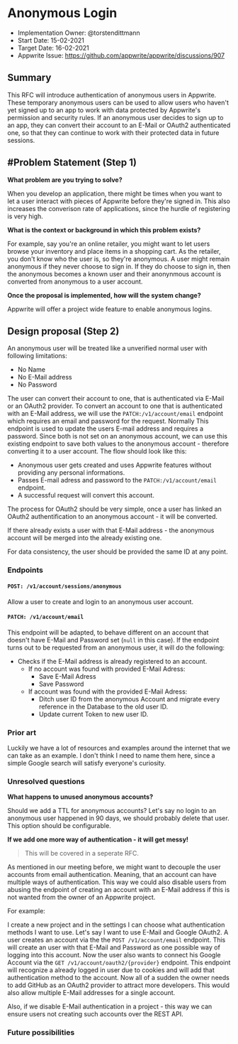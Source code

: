 # Anonymous Login

- Implementation Owner: @torstendittmann
- Start Date: 15-02-2021
- Target Date: 16-02-2021
- Appwrite Issue: https://github.com/appwrite/appwrite/discussions/907

## Summary

[summary]: #summary

This RFC will introduce authentication of anonymous users in Appwrite. These temporary anonymous users can be used to allow users who haven't yet signed up to an app to work with data protected by Appwrite's permission and security rules. If an anonymous user decides to sign up to an app, they can convert their account to an E-Mail or OAuth2 authenticated one, so that they can continue to work with their protected data in future sessions.

## #Problem Statement (Step 1)

[problem-statement]: #problem-statement

**What problem are you trying to solve?**

When you develop an application, there might be times when you want to let a user interact with pieces of Appwrite before they're signed in. This also increases the converison rate of applications, since the hurdle of registering is very high.

**What is the context or background in which this problem exists?**

For example, say you're an online retailer, you might want to let users browse your inventory and place items in a shopping cart. As the retailer, you don't know who the user is, so they're anonymous. A user might remain anonymous if they never choose to sign in. If they do choose to sign in, then the anonymous becomes a known user and their anonynmous account is converted from anonymous to a user account.

**Once the proposal is implemented, how will the system change?**

Appwrite will offer a project wide feature to enable anonymous logins.

## Design proposal (Step 2)

[design-proposal]: #design-proposal

An anonymous user will be treated like a unverified normal user with following limitations:

- No Name
- No E-Mail address
- No Password

The user can convert their account to one, that is authenticated via E-Mail or an OAuth2 provider. To convert an account to one that is authenticated with an E-Mail address, we will use the `PATCH:/v1/account/email` endpoint which requires an email and password for the request. Normally This endpoint is used to update the users E-mail address and requires a password. Since both is not set on an anonymous account, we can use this existing endpoint to save both values to the anonymous account - therefore converting it to a user account. The flow should look like this:

- Anonymous user gets created and uses Appwrite features without providing any personal informations.
- Passes E-mail adress and password to the `PATCH:/v1/account/email` endpoint.
- A successful request will convert this account.

The process for OAuth2 should be very simple, once a user has linked an OAuth2 authentification to an anonymous account - it will be converted.

If there already exists a user with that E-Mail address - the anonymous account will be merged into the already existing one.

For data consistency, the user should be provided the same ID at any point.

### Endpoints

#### `POST: /v1/account/sessions/anonymous`

Allow a user to create and login to an anonymous user account.

#### `PATCH: /v1/account/email`

This endpoint will be adapted, to behave different on an account that doesn't have E-Mail and Password set (`null` in this case). If the endpoint turns out to be requested from an anonymous user, it will do the following:

- Checks if the E-Mail address is already registered to an account.
  - If no account was found with provided E-Mail Adress:
    - Save E-Mail Adress
    - Save Password
  - If account was found with the provided E-Mail Adress:
    - Ditch user ID from the anonymous Account and migrate every reference in the Database to the old user ID.
    - Update current Token to new user ID.

### Prior art

[prior-art]: #prior-art

Luckily we have a lot of resources and examples around the internet that we can take as an example. I don't think I need to name them here, since a simple Google search will satisfy everyone's curiosity.

### Unresolved questions

[unresolved-questions]: #unresolved-questions

**What happens to unused anonymous accounts?**

Should we add a TTL for anonymous accounts? Let's say no login to an anonymous user happened in 90 days, we should probably delete that user. This option should be configurable.

**If we add one more way of authentication - it will get messy!**

> This will be covered in a seperate RFC.

As mentioned in our meeting before, we might want to decouple the user accounts from email authentication. Meaning, that an account can have multiple ways of authentication. This way we could also disable users from abusing the endpoint of creating an account with an E-Mail address if this is not wanted from the owner of an Appwrite project. 

For example:

I create a new project and in the settings I can choose what authentication methods I want to use. Let's say I want to use E-Mail and Google OAuth2. A user creates an account via the the `POST /v1/account/email` endpoint. This will create an user with that E-Mail and Password as one possible way of logging into this account. Now the user also wants to connect his Google Account via the `GET /v1/account/oauth2/{provider}` endpoint. This endpoint will recognize a already logged in user due to cookies and will add that authentication method to the account. Now all of a sudden the owner needs to add GitHub as an OAuth2 provider to attract more developers. This would also allow multiple E-Mail addresses for a single account.

Also, if we disable E-Mail authentication in a project - this way we can ensure users not creating such accounts over the REST API.

### Future possibilities

[future-possibilities]: #future-possibilities

<!-- This is also a good place to "dump ideas", if they are out of scope for the RFC you are writing but otherwise related. -->

<!-- Write your answer below. -->
